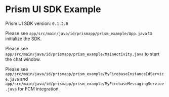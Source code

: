 # Prism UI SDK Example

Prism UI SDK version: `0.1.2.0`

Please see `app/src/main/java/id/prismapp/prism_example/App.java` to initialize the SDK.

Please see `app/src/main/java/id/prismapp/prism_example/MainActivity.java` to start the chat window.

Please see `app/src/main/java/id/prismapp/prism_example/MyFirebaseInstanceIdService.java` and `app/src/main/java/id/prismapp/prism_example/MyFirebaseMessagingService.java` for FCM integration.
